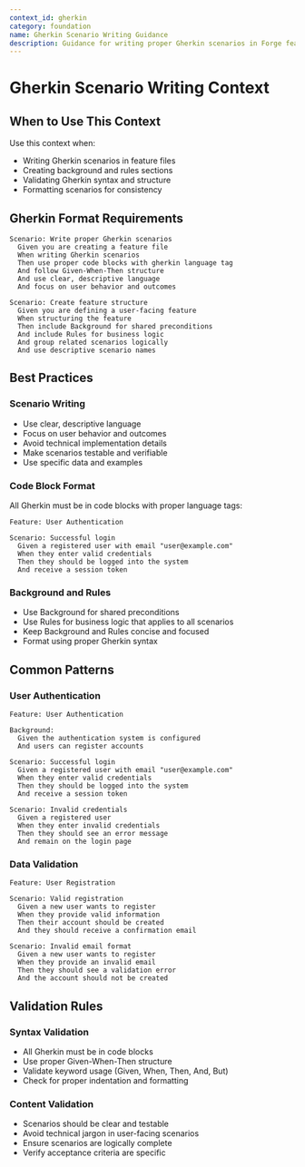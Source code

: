 ```yaml
---
context_id: gherkin
category: foundation
name: Gherkin Scenario Writing Guidance
description: Guidance for writing proper Gherkin scenarios in Forge feature files
---
```


# Gherkin Scenario Writing Context

## When to Use This Context

Use this context when:
- Writing Gherkin scenarios in feature files
- Creating background and rules sections
- Validating Gherkin syntax and structure
- Formatting scenarios for consistency

## Gherkin Format Requirements

```gherkin
Scenario: Write proper Gherkin scenarios
  Given you are creating a feature file
  When writing Gherkin scenarios
  Then use proper code blocks with gherkin language tag
  And follow Given-When-Then structure
  And use clear, descriptive language
  And focus on user behavior and outcomes

Scenario: Create feature structure
  Given you are defining a user-facing feature
  When structuring the feature
  Then include Background for shared preconditions
  And include Rules for business logic
  And group related scenarios logically
  And use descriptive scenario names
```

## Best Practices

### Scenario Writing
- Use clear, descriptive language
- Focus on user behavior and outcomes
- Avoid technical implementation details
- Make scenarios testable and verifiable
- Use specific data and examples

### Code Block Format
All Gherkin must be in code blocks with proper language tags:

```gherkin
Feature: User Authentication

Scenario: Successful login
  Given a registered user with email "user@example.com"
  When they enter valid credentials
  Then they should be logged into the system
  And receive a session token
```

### Background and Rules
- Use Background for shared preconditions
- Use Rules for business logic that applies to all scenarios
- Keep Background and Rules concise and focused
- Format using proper Gherkin syntax

## Common Patterns

### User Authentication
```gherkin
Feature: User Authentication

Background:
  Given the authentication system is configured
  And users can register accounts

Scenario: Successful login
  Given a registered user with email "user@example.com"
  When they enter valid credentials
  Then they should be logged into the system
  And receive a session token

Scenario: Invalid credentials
  Given a registered user
  When they enter invalid credentials
  Then they should see an error message
  And remain on the login page
```

### Data Validation
```gherkin
Feature: User Registration

Scenario: Valid registration
  Given a new user wants to register
  When they provide valid information
  Then their account should be created
  And they should receive a confirmation email

Scenario: Invalid email format
  Given a new user wants to register
  When they provide an invalid email
  Then they should see a validation error
  And the account should not be created
```

## Validation Rules

### Syntax Validation
- All Gherkin must be in code blocks
- Use proper Given-When-Then structure
- Validate keyword usage (Given, When, Then, And, But)
- Check for proper indentation and formatting

### Content Validation
- Scenarios should be clear and testable
- Avoid technical jargon in user-facing scenarios
- Ensure scenarios are logically complete
- Verify acceptance criteria are specific

